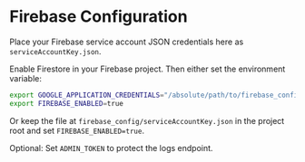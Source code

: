 # Firebase Configuration

Place your Firebase service account JSON credentials here as `serviceAccountKey.json`.

Enable Firestore in your Firebase project. Then either set the environment variable:

```bash
export GOOGLE_APPLICATION_CREDENTIALS="/absolute/path/to/firebase_config/serviceAccountKey.json"
export FIREBASE_ENABLED=true
```

Or keep the file at `firebase_config/serviceAccountKey.json` in the project root and set `FIREBASE_ENABLED=true`.

Optional: Set `ADMIN_TOKEN` to protect the logs endpoint.